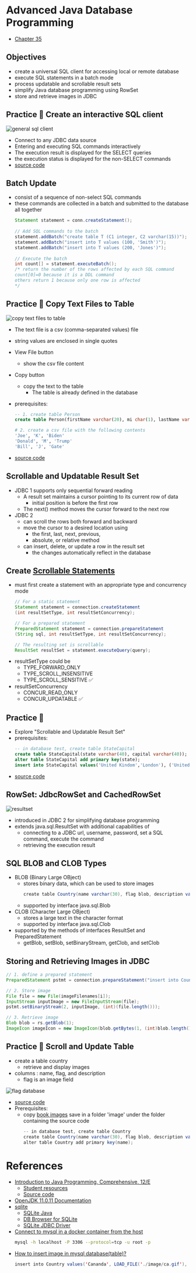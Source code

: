 # Advanced Java Database Programming
- [Chapter 35](../bookextra/ch35.pdf)

Objectives
---
- create a universal SQL client for accessing local or remote database
- execute SQL statements in a batch mode
- process updatable and scrollable result sets
- simplify Java database programming using RowSet
- store and retrieve images in JDBC


Practice 📝 Create an interactive SQL client
---

![general sql client](./images/universal.png)

- Connect to any JDBC data source
- Entering and executing SQL commands interactively
- The execution result is displayed for the SELECT queries
- the execution status is displayed for the non-SELECT commands
- [source code](./demos/SQLClient.java)


Batch Update
---
- consist of a sequence of non-select SQL commands
- these commands are collected in a batch and submitted to the database all together
  ```java
  Statement statement = conn.createStatement();
   
  // Add SQL commands to the batch
  statement.addBatch("create table T (C1 integer, C2 varchar(15))");
  statement.addBatch("insert into T values (100, 'Smith')");
  statement.addBatch("insert into T values (200, 'Jones')");
   
  // Execute the batch
  int count[] = statement.executeBatch();
  /* return the number of the rows affected by each SQL command
  count[0]=0 because it is a DDL command
  others return 1 because only one row is affected
  */
  ```


Practice 📝 Copy Text Files to Table
---

![copy text files to table](./images/cftt.png)

- The text file is a csv (comma-separated values) file
- string values are enclosed in single quotes
- View File button
  - show the csv file content
- Copy button
  - copy the text to the table
    - The table is already defined in the database
- prerequisites:
  ```sql
  -- 1. create table Person
  create table Person(firstName varchar(20), mi char(1), lastName varchar(20));
  ```

  ```bash
  # 2. create a csv file with the following contents
  'Joe', 'K', 'Biden'
  'Donald', 'M', 'Trump'
  'Bill', 'J', 'Gate'
  ```
- [source code](./demos/CopyFileToTable.java)


Scrollable and Updatable Result Set
---
- JDBC 1 supports only sequential forward reading
  - A result set maintains a cursor pointing to its current row of data
    - initial position is before the first row 
  - The next() method moves the cursor forward to the next row
- JDBC 2
  - can scroll the rows both forward and backward 
  - move the cursor to a desired location using 
    - the first, last, next, previous, 
    - absolute, or relative method
  - can insert, delete, or update a row in the result set 
    - the changes automatically reflect in the database


Create [Scrollable Statements](https://devdocs.io/openjdk~11/java.sql/java/sql/resultset)
---
- must first create a statement with an appropriate type and concurrency mode
  ```java
  // For a static statement
  Statement statement = connection.createStatement
  (int resultSetType, int resultSetConcurrency);

  // For a prepared statement
  PreparedStatement statement = connection.prepareStatement
  (String sql, int resultSetType, int resultSetConcurrency);

  // The resulting set is scrollable
  ResultSet resultSet = statement.executeQuery(query);
  ```
- resultSetType could be
  - TYPE_FORWARD_ONLY 
  - TYPE_SCROLL_INSENSITIVE 
  - TYPE_SCROLL_SENSITIVE ✅
- resultSetConcurrency
  - CONCUR_READ_ONLY 
  - CONCUR_UPDATABLE ✅


Practice 📝
---
- Explore "Scrollable and Updatable Result Set"
- prerequisites:
  ```sql
  -- in database test, create table StateCapital
  create table StateCapital(state varchar(40), capital varchar(40));
  alter table StateCapital add primary key(state);
  insert into StateCapital values('United Kindom','London'), ('United States','Washington'), ('Japan','Tokyo'), ('China','Beijing');
  ```
- [source code](./demos/ScrollUpdateResultSet.java)


RowSet: JdbcRowSet and CachedRowSet
---

![resultset](./images/rs.png)

- introduced in JDBC 2 for simplifying database programming 
- extends java.sql.ResultSet with additional capabilities of 
  - connecting to a JDBC url, username, password, set a SQL command, execute the command 
  - retrieving the execution result


SQL BLOB and CLOB Types
---
- BLOB (Binary Large OBject) 
  - stores binary data, which can be used to store images
    ```java
    create table Country(name varchar(30), flag blob, description varchar(255));
    ```
  - supported by interface java.sql.Blob
- CLOB (Character Large OBject) 
  - stores a large text in the character format
  - supported by interface java.sql.Clob
- supported by the methods of interfaces ResultSet and PreparedStatement
  - getBlob, setBlob, setBinaryStream, getClob, and setClob


Storing and Retrieving Images in JDBC
---

```java
// 1. define a prepared statement
PreparedStatement pstmt = connection.prepareStatement("insert into Country values(?, ?, ?)"); 

// 2. Store image 
File file = new File(imageFilenames[i]);
InputStream inputImage = new FileInputStream(file);
pstmt.setBinaryStream(2, inputImage, (int)(file.length()));

// 3. Retrieve image
Blob blob = rs.getBlob(1);
ImageIcon imageIcon = new ImageIcon(blob.getBytes(1, (int)blob.length()));
```


Practice 📝 Scroll and Update Table
---
- create a table country
  - retrieve and display images
- columns : name, flag, and description
  - flag is an image field

![flag database](./images/flag.png)

- [source code](./demos/StoreAndRetrieveImage.java)
- Prerequisites:
  - copy [book images](https://github.com/ufidon/java/tree/main/bookmedia/image) save in a folder 'image' under the folder containing the source code
    ```java
    -- in database test, create table Country
    create table Country(name varchar(30), flag blob, description varchar(255));
    alter table Country add primary key(name);
    ``` 


# References
* [Introduction to Java Programming, Comprehensive, 12/E](https://media.pearsoncmg.com/bc/abp/cs-resources/products/product.html#product,isbn=0136519350)
  * [Student resources](https://media.pearsoncmg.com/ph/esm/ecs_liang_ijp_12/cw/)
  * [Source code](https://media.pearsoncmg.com/ph/esm/ecs_liang_ijp_12/cw/content/source-code.php)
* [OpenJDK 11.0.11 Documentation](https://devdocs.io/openjdk~11/)
* [sqlite](https://www.sqlite.org)
  * [SQLite Java](https://www.sqlitetutorial.net/sqlite-java/)
  * [DB Browser for SQLite](https://sqlitebrowser.org/)
  * [SQLite JDBC Driver](https://github.com/xerial/sqlite-jdbc)
* [Connect to mysql in a docker container from the host](https://stackoverflow.com/questions/33001750/connect-to-mysql-in-a-docker-container-from-the-host)
  ```bash
  mysql -h localhost -P 3306 --protocol=tcp -u root -p
  ```
* [How to insert image in mysql database(table)?](https://stackoverflow.com/questions/14704559/how-to-insert-image-in-mysql-databasetable)
  ```java
  insert into Country values('Cananda', LOAD_FILE('./image/ca.gif'), 'Canada');
  ```